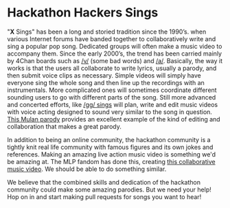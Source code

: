 Hackathon Hackers Sings
=======

"**X** Sings" has been a long and storied tradition since the 1990’s. when various Internet forums have banded together to collaboratively write and sing a popular pop song. Dedicated groups will often make a music video to accompany them. Since the early 2000’s, the trend has been carried mainly by 4Chan boards such as [/v/](https://www.youtube.com/watch?v=8LjhGNMOoEU) (some bad words) and  [/a/](https://www.youtube.com/watch?v=R__9D3E55lg&feature=youtu.be&t=1m5s). Basically, the way it works is that the users all collaborate to write lyrics, usually a parody, and then submit voice clips as necessary. Simple videos will simply have everyone sing the whole song and then line up the recordings with an instrumentals. More complicated ones will sometimes coordinate different sounding users to go with different parts of the song. Still more advanced and concerted efforts, like [/gg/ sings](https://docs.google.com/document/d/1ybPFM3kxVqePsS0HkdIzJVFAOwLppXQ-A-lK_C2jmc8/edit) will plan, write and edit music videos with voice acting designed to sound very similar to the song in question. [This Mulan parody](https://www.youtube.com/watch?v=fr7u1tWsGBk) provides an excellent example of the kind of editing and collaboration that makes a great parody.

In addition to being an online community, the hackathon community is a tightly knit real life community with famous figures and its own jokes and references. Making an amazing live action music video is something we'd be amazing at. The MLP fandom has done this, creating [this collaborative music video](https://www.youtube.com/watch?v=9E1o1ftrjL4). We should be able to do something similar.

We believe that the combined skills and dedication of the hackathon community could make some amazing parodies. But we need your help! Hop on in and start making pull requests for songs you want to hear!
